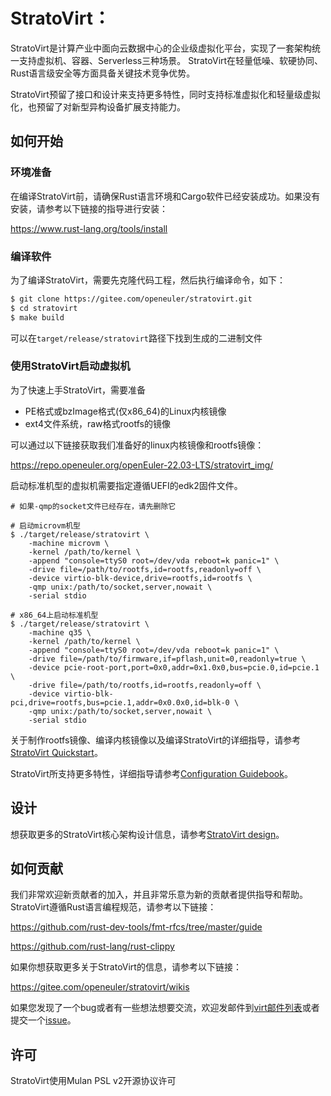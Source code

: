 # StratoVirt：
StratoVirt是计算产业中面向云数据中心的企业级虚拟化平台，实现了一套架构统一支持虚拟机、容器、Serverless三种场景。
StratoVirt在轻量低噪、软硬协同、Rust语言级安全等方面具备关键技术竞争优势。

StratoVirt预留了接口和设计来支持更多特性，同时支持标准虚拟化和轻量级虚拟化，也预留了对新型异构设备扩展支持能力。

## 如何开始

### 环境准备
在编译StratoVirt前，请确保Rust语言环境和Cargo软件已经安装成功。如果没有安装，请参考以下链接的指导进行安装：

https://www.rust-lang.org/tools/install

### 编译软件
为了编译StratoVirt，需要先克隆代码工程，然后执行编译命令，如下：
```sh
$ git clone https://gitee.com/openeuler/stratovirt.git
$ cd stratovirt
$ make build
```
可以在`target/release/stratovirt`路径下找到生成的二进制文件

### 使用StratoVirt启动虚拟机
为了快速上手StratoVirt，需要准备
* PE格式或bzImage格式(仅x86_64)的Linux内核镜像
* ext4文件系统，raw格式rootfs的镜像

可以通过以下链接获取我们准备好的linux内核镜像和rootfs镜像：

https://repo.openeuler.org/openEuler-22.03-LTS/stratovirt_img/

启动标准机型的虚拟机需要指定遵循UEFI的edk2固件文件。

```shell
# 如果-qmp的socket文件已经存在，请先删除它

# 启动microvm机型
$ ./target/release/stratovirt \
    -machine microvm \
    -kernel /path/to/kernel \
    -append "console=ttyS0 root=/dev/vda reboot=k panic=1" \
    -drive file=/path/to/rootfs,id=rootfs,readonly=off \
    -device virtio-blk-device,drive=rootfs,id=rootfs \
    -qmp unix:/path/to/socket,server,nowait \
    -serial stdio

# x86_64上启动标准机型
$ ./target/release/stratovirt \
    -machine q35 \
    -kernel /path/to/kernel \
    -append "console=ttyS0 root=/dev/vda reboot=k panic=1" \
    -drive file=/path/to/firmware,if=pflash,unit=0,readonly=true \
    -device pcie-root-port,port=0x0,addr=0x1.0x0,bus=pcie.0,id=pcie.1 \
    -drive file=/path/to/rootfs,id=rootfs,readonly=off \
    -device virtio-blk-pci,drive=rootfs,bus=pcie.1,addr=0x0.0x0,id=blk-0 \
    -qmp unix:/path/to/socket,server,nowait \
    -serial stdio
```

关于制作rootfs镜像、编译内核镜像以及编译StratoVirt的详细指导，请参考[StratoVirt Quickstart](./docs/quickstart.ch.md)。

StratoVirt所支持更多特性，详细指导请参考[Configuration Guidebook](docs/config_guidebook.md)。

## 设计
想获取更多的StratoVirt核心架构设计信息，请参考[StratoVirt design](./docs/design.ch.md)。

## 如何贡献
我们非常欢迎新贡献者的加入，并且非常乐意为新的贡献者提供指导和帮助。
StratoVirt遵循Rust语言编程规范，请参考以下链接：

https://github.com/rust-dev-tools/fmt-rfcs/tree/master/guide

https://github.com/rust-lang/rust-clippy

如果你想获取更多关于StratoVirt的信息，请参考以下链接：

https://gitee.com/openeuler/stratovirt/wikis

如果您发现了一个bug或者有一些想法想要交流，欢迎发邮件到[virt邮件列表](https://mailweb.openeuler.org/postorius/lists/virt.openeuler.org/)或者提交一个[issue](https://gitee.com/openeuler/stratovirt/issues)。

## 许可
StratoVirt使用Mulan PSL v2开源协议许可
